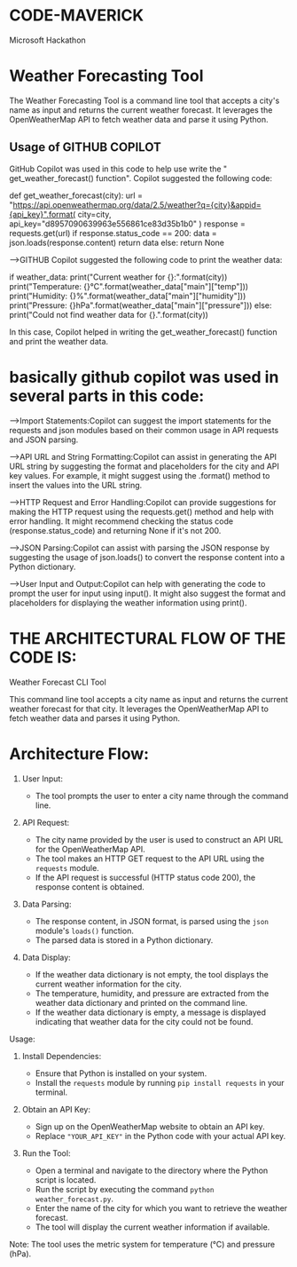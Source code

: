 # CODE-MAVERICK
Microsoft Hackathon
# Weather Forecasting Tool

The Weather Forecasting Tool is a command line tool that accepts a city's name as input and returns the current weather forecast. It leverages the OpenWeatherMap API to fetch weather data and parse it using Python.

## Usage of GITHUB COPILOT

GitHub Copilot was used in this code to help use write the " get_weather_forecast() function".  Copilot suggested the following code:


def get_weather_forecast(city):
    url = "https://api.openweathermap.org/data/2.5/weather?q={city}&appid={api_key}".format(
        city=city,
        api_key="d8957090639963e556861ce83d35b1b0"
    )
    response = requests.get(url)
    if response.status_code == 200:
        data = json.loads(response.content)
        return data
    else:
        return None


-->GITHUB Copilot suggested the following code to  print the weather data:


if weather_data:
        print("Current weather for {}:".format(city))
        print("Temperature: {}°C".format(weather_data["main"]["temp"]))
        print("Humidity: {}%".format(weather_data["main"]["humidity"]))
        print("Pressure: {}hPa".format(weather_data["main"]["pressure"]))
    else:
        print("Could not find weather data for {}.".format(city))

 In this case, Copilot helped in writing the get_weather_forecast() function and print the weather data.
# basically github copilot was used in several parts in this code:
-->Import Statements:Copilot can suggest the import statements for the requests and json modules based on their common usage in API requests and JSON parsing.

-->API URL and String Formatting:Copilot can assist in generating the API URL string by suggesting the format and placeholders for the city and API key values. For example, it might suggest using the .format() method to insert the values into the URL string.

-->HTTP Request and Error Handling:Copilot can provide suggestions for making the HTTP request using the requests.get() method and help with error handling. It might recommend checking the status code (response.status_code) and returning None if it's not 200.

-->JSON Parsing:Copilot can assist with parsing the JSON response by suggesting the usage of json.loads() to convert the response content into a Python dictionary.

-->User Input and Output:Copilot can help with generating the code to prompt the user for input using input(). It might also suggest the format and placeholders for displaying the weather information using print().

# THE ARCHITECTURAL FLOW OF THE CODE IS:

Weather Forecast CLI Tool

This command line tool accepts a city name as input and returns the current weather forecast for that city. It leverages the OpenWeatherMap API to fetch weather data and parses it using Python.

# Architecture Flow:

1. User Input:
   - The tool prompts the user to enter a city name through the command line.

2. API Request:
   - The city name provided by the user is used to construct an API URL for the OpenWeatherMap API.
   - The tool makes an HTTP GET request to the API URL using the `requests` module.
   - If the API request is successful (HTTP status code 200), the response content is obtained.

3. Data Parsing:
   - The response content, in JSON format, is parsed using the `json` module's `loads()` function.
   - The parsed data is stored in a Python dictionary.

4. Data Display:
   - If the weather data dictionary is not empty, the tool displays the current weather information for the city.
   - The temperature, humidity, and pressure are extracted from the weather data dictionary and printed on the command line.
   - If the weather data dictionary is empty, a message is displayed indicating that weather data for the city could not be found.

Usage:

1. Install Dependencies:
   - Ensure that Python is installed on your system.
   - Install the `requests` module by running `pip install requests` in your terminal.

2. Obtain an API Key:
   - Sign up on the OpenWeatherMap website to obtain an API key.
   - Replace `"YOUR_API_KEY"` in the Python code with your actual API key.

3. Run the Tool:
   - Open a terminal and navigate to the directory where the Python script is located.
   - Run the script by executing the command `python weather_forecast.py`.
   - Enter the name of the city for which you want to retrieve the weather forecast.
   - The tool will display the current weather information if available.

Note: The tool uses the metric system for temperature (°C) and pressure (hPa).


